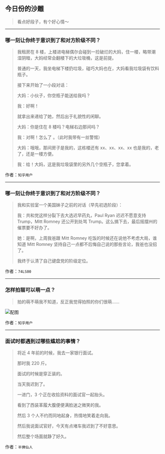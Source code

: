 ## 今日份的沙雕

> 看点好段子，有个好心情～


 
---

### 哪一刻让你终于意识到了和对方阶级不同？

> 我租房在 8 楼，上楼进电梯偶尔会碰到一捡破烂的大妈，住一楼，略带潮湿阴暗，大妈经常会翻楼下的大垃圾桶，这是前提。
> 
> 普通的一天，我坐电梯下楼扔垃圾，碰巧大妈也在，大妈看我垃圾袋有饮料瓶子。
> 
> 接下来开始了一小段对话：
> 
> 大妈：小伙子，你空瓶子能送给我吗？
> 
> 我：好啊！
> 
> 就拿出来递给了她，然后出于礼貌性的闲聊。
> 
> 大妈：你是住在 8 楼吗？电梯右边那间吗？
> 
> 我：对啊！怎么了 。（此时我带有一丝警惕）
> 
> 大妈：哦哦，那间房子是我的，这栋楼还有 xx、xx、xx、xx 也是我的，老了，还是一楼方便。
> 
> 我：给！大妈，这是我垃圾袋里的另外几个空瓶子，您拿着。


作者：`知乎用户`

---

### 哪一刻让你终于意识到了和对方阶级不同？

> 我和实验室一个美国妹子之前的对话（早先初选阶段）：
> 
> 我：共和党这样分裂下去大选迟早药丸，Paul Ryan 迟迟不愿意支持 Trump，Mitt Romney 还公开到处骂 Trump。这么搞下去，最后摇摆州的催票要不好办了。
> 
> 她：是啊，上周我爸跟 Mitt Romney 吃饭的时候还在说他不考虑大局，谁知道 Mitt Romney 坚持自己一点都不后悔自己说的那些言论，我爸也没招了。
> 
> 我终于认清了自己键盘党的阶级定位。


作者：`74LS00`

---

### 怎样拍猫可以萌一点？

> 拍的萌不萌我不知道，反正我觉得拍照的你们很萌……



![配图](http://pic1.zhimg.com/70/fa6c313852371bb2830626399f381afc_b.jpg)


作者：`知乎用户`

---

### 面试时都遇到过哪些尴尬的事情？

> 将近 4 年前的时候，我去一家银行面试。
> 
> 那时我 220 斤。
> 
> 面试的时候是穿正装的。
> 
> 当天我迟到了。
> 
> 一进门，3 个正在收拾资料的面试官一起抬头。
> 
> 看到了西装革履大腹便便满脸迷之微笑的我。
> 
> 然后 3 个人不约而同地起身，热情地笑着走向我。
> 
> 然后我说面试官好，今天有点堵车我迟到了不好意思。
> 
> 然后整个场面就静了好久。


作者：`半佛仙人`